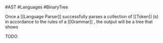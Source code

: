 #AST #Languages #BinaryTree

Once a [[Language Parser]] successfully parses a collection of [[Token]] (s) in accordance to the rules of a [[Grammar]] , the output will be a tree that shows 

TODO